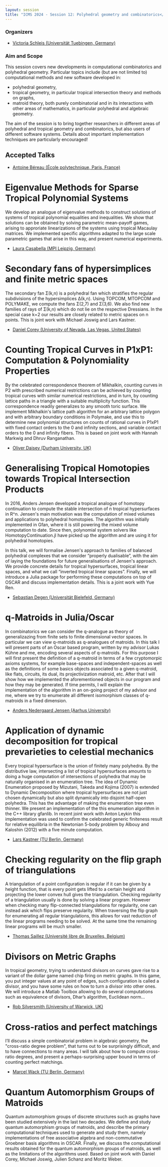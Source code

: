 ```yaml
---
layout: session
title: "ICMS 2024 - Session 12: Polyhedral geometry and combinatorics</b>"
---
```

### Organizers
   * [Victoria Schleis (Universität Tuebingen, Germany)](https://victoriaschleis.github.io/)<br/>

### Aim and Scope

This session covers new developments in computational combinatorics and polyhedral geometry.
Particular topics include (but are not limited to) computational methods and new software developed in:<br/>
* polyhedral geometry,<br/>
* tropical geometry, in particular tropical intersection theory and methods on graphs,<br/>
* matroid theory, both purely combinatorial and in its interactions with other areas of mathematics, in particular polyhedral and algebraic geometry.<br/>

The aim of the session is to bring together researchers in different areas of polyhedral and tropical geometry and combinatorics, but also users of different software systems. Details about important implementation techniques are particularly encouraged!

## Accepted Talks
   * [Antoine Béreau (École polytechnique, Paris, France)](https://antoine-bereau.fr/)<br/>
# Eigenvalue Methods for Sparse Tropical Polynomial Systems<br/>

We develop an analogue of eigenvalue methods to construct solutions of systems of tropical polynomial equalities and inequalities. We show that solutions can be obtained by solving parametric mean-payoff games, arising to approriate linearizations of the systems using tropical Macaulay matrices. We implemented specific algorithms adapted to the large scale parametric games that arise in this way, and present numerical experiments.<br/>

   * [Laura Casabella (MPI Leipzig, Germany)](https://sites.google.com/view/lauracasabella)<br/>
# Secondary fans of hypersimplices and finite metric spaces<br/>

The secondary fan Σ(k,n) is a polyhedral fan which stratifies the regular subdivisions of the hypersimplices Δ(k,n). Using TOPCOM, MTOPCOM and POLYMAKE, we compute the fans Σ(2,7) and Σ(3,6). We also find new families of rays of Σ(k,n) which do not lie on the respective Dressians.
In the special case k=2 our results are closely related to metric spaces on n points. This is joint work with Michael Joswig and Lars Kastner.<br/>


   * [Daniel Corey (University of Nevada, Las Vegas, United States)](https://sites.google.com/site/dcorey2814/)<br/>
# Counting Tropical Curves in P1xP1: Computation & Polynomiality Properties<br/>

 By the celebrated correspondence theorem of Mikhalkin, counting curves in P2 with prescribed numerical restrictions can be achieved by counting tropical curves with similar numerical restrictions, and in turn, by counting lattice paths in a triangle with a suitable multiplicity function. This correspondence readily generalizes to any smooth toric surface. We implement Mikhalkin's lattice path algorithm for an arbitrary lattice polygon and with arbitrary boundary conditions in Polymake, and use this to determine new polynomial structures on counts of rational curves in P1xP1 with fixed contact orders to the 0 and infinity sections, and variable contact orders to the 0 and infinity fibers. This is based on joint work with Hannah Markwig and Dhruv Ranganathan.<br/>

   * [Oliver Daisey (Durham University, UK)](https://www.durham.ac.uk/staff/oliver-j-daisey/)<br/>

# Generalising Tropical Homotopies towards Tropical Intersection Products<br/>

In 2016, Anders Jensen developed a tropical analogue of homotopy continuation to compute the stable intersection of n tropical hypersurfaces in R^n.  Jensen's main motivation was the computation of mixed volumes and applications to polyhedral homotopies. The algorithm was initially implemented in Gfan, where it is still powering the mixed volume computation to date.  Since then, polynomial system solvers like HomotopyContinuation.jl have picked up the algorithm and are using it for polyhedral homotopies.

In this talk, we will formalise Jensen's approach to families of balanced polyhedral complexes that we consider “properly dualisable”, with the aim of laying the foundations for future generalisations of Jensen's approach. We provide concrete details for tropical hypersurfaces, tropical linear spaces, and what we call “inverted tropical linear spaces”. Finally, we will introduce a Julia package for performing these computations on top of OSCAR and discuss implementation details. This is a joint work with Yue Ren.<br/>

   * [Sebastian Degen (Universität Bielefeld, Germany)](https://ekvv.uni-bielefeld.de/pers_publ/publ/PersonDetail.jsp?personId=421945308)<br/>

# q-Matroids in Julia/Oscar<br/>

In combinatorics we can consider the q-analogue as theory of generalizazing from finite sets
to finite dimensional vector spaces. In particular we can view q-matroids as q-analogues of matroids.
In this talk I will present parts of an Oscar based program, written by my advisor Lukas Kühne and me, encoding several aspects of q-matroids.
For this purpose I will first present the definition of a q-matroid in terms of a few cryptomorpic axioms systems, for example base-spaces and independent-spaces as well as the definitions of some basics objects associated to a given q-matroid, like flats, circuits, its dual, its projectivization matroid, etc.
After that I will show how we implemented the aforementioned objects in our program and how they may be generated.
If time permits, I will explain the implementation of the algorithm in an on-going project of my advisor and me, where we try to enumerate all different isomorphism classes of q-matroids in a fixed dimension.<br/>

* [Anders Nedergaard Jensen (Aarhus University)](https://users-math.au.dk/jensen/)<br/>
# Application of dynamic decomposition for tropical prevarieties to celestial mechanics <br/>
Every tropical hypersurface is the union of finitely many polyhedra. By the distributive law, intersecting a list of tropical hypersurfaces amounts to doing a huge computation of intersections of polyhedra that may be naturally organised in an enumeration tree. The idea of Dynamic Enumeration proposed by Mizutani, Takeda and Kojima (2007) is extended to Dynamic Decomposition where tropical hypersurfaces are not just chosen dynamically but also split dynamically into disjoint half-open polyhedra. This has the advantage of making the enumeration tree even thinner.
We present an implementation of the this enumeration algorithm in the C++ library gfanlib.
In recent joint work with Anton Leykin this implementation was used to confirm the celebrated generic finiteness result for relative equilibria in the Newtonian 5-body problem by Albouy and Kaloshin (2012) with a five minute computation. <br/>


   * [Lars Kastner (TU Berlin, Germany)](https://lkastner.github.io/)<br/>

# Checking regularity on the flip graph of triangulations<br/>


A triangulation of a point configuration is regular if it can be given by a
height function, that is every point gets lifted to a certain height and
projecting the lower convex hull gives the triangulation. Checking regularity of
a triangulation usually is done by solving a linear program. However when
checking many flip-connected triangulations for regularity, one can instead ask
which flips preserve regularity. When traversing the flip graph for enumerating
all regular triangulations, this allows for vast reduction of the linear
programs needing to be solved. At the same time the remaining linear programs
will be much smaller.<br/>

   * [Thomas Saillez (Université libre de Bruxelles, Belgium)](https://www.ulb.be/fr/thomas-saillez-1)<br/>

# Divisors on Metric Graphs<br/>

In tropical geometry, trying to understand divisors on curves gave rise to a
variant of the dollar game named chip firing on metric graphs. In this game, you
put integer values at any point of edges, such configuration is called a divisor,
and you have some rules on how to turn a divisor into other ones.
We will introduce a Matlab Toolbox allowing to do several computations
such as equivalence of divisors, Dhar’s algorithm, Euclidean norm... <br/>

* [Rob Silversmith (University of Warwick, UK)](https://sites.google.com/view/rob-silversmith/)<br/>

# Cross-ratios and perfect matchings<br/>

I’ll discuss a simple combinatorial problem in algebraic geometry, the "cross-ratio degree problem", that turns out to be surprisingly difficult, and to have connections to many areas. I will talk about how to compute cross-ratio degrees, and present a perhaps-surprising upper bound in terms of counting perfect matchings.<br/>

   * [Marcel Wack (TU Berlin, Germany)](https://page.math.tu-berlin.de/~wack/)<br/>
# Quantum Automorphism Groups of Matroids <br/>

Quantum automorphism groups of discrete structures such as graphs have been studied extensively in the last two decades. We define and study quantum automorphism groups of matroids, and describe the primary computational techniques used to generate and study them, namely implementations of free associative algebra and non-commutative Groebner basis algorithms in OSCAR. Finally, we discuss the computational results obtained for the quantum automorphism groups of matroids, as well as the limitations of the algorithms used. Based on joint work with Daniel Corey, Michael Joswig, Julien Schanz and Moritz Weber.<br/>
